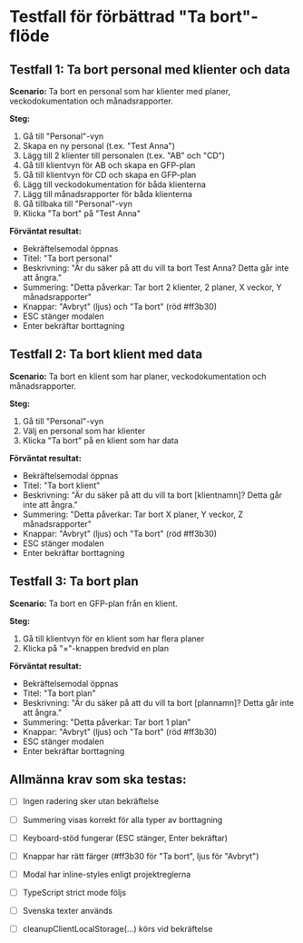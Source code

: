 # Testfall för förbättrad "Ta bort"-flöde

## Testfall 1: Ta bort personal med klienter och data

**Scenario:** Ta bort en personal som har klienter med planer, veckodokumentation och månadsrapporter.

**Steg:**
1. Gå till "Personal"-vyn
2. Skapa en ny personal (t.ex. "Test Anna")
3. Lägg till 2 klienter till personalen (t.ex. "AB" och "CD")
4. Gå till klientvyn för AB och skapa en GFP-plan
5. Gå till klientvyn för CD och skapa en GFP-plan
6. Lägg till veckodokumentation för båda klienterna
7. Lägg till månadsrapporter för båda klienterna
8. Gå tillbaka till "Personal"-vyn
9. Klicka "Ta bort" på "Test Anna"

**Förväntat resultat:**
- Bekräftelsemodal öppnas
- Titel: "Ta bort personal"
- Beskrivning: "Är du säker på att du vill ta bort Test Anna? Detta går inte att ångra."
- Summering: "Detta påverkar: Tar bort 2 klienter, 2 planer, X veckor, Y månadsrapporter"
- Knappar: "Avbryt" (ljus) och "Ta bort" (röd #ff3b30)
- ESC stänger modalen
- Enter bekräftar borttagning

## Testfall 2: Ta bort klient med data

**Scenario:** Ta bort en klient som har planer, veckodokumentation och månadsrapporter.

**Steg:**
1. Gå till "Personal"-vyn
2. Välj en personal som har klienter
3. Klicka "Ta bort" på en klient som har data

**Förväntat resultat:**
- Bekräftelsemodal öppnas
- Titel: "Ta bort klient"
- Beskrivning: "Är du säker på att du vill ta bort [klientnamn]? Detta går inte att ångra."
- Summering: "Detta påverkar: Tar bort X planer, Y veckor, Z månadsrapporter"
- Knappar: "Avbryt" (ljus) och "Ta bort" (röd #ff3b30)
- ESC stänger modalen
- Enter bekräftar borttagning

## Testfall 3: Ta bort plan

**Scenario:** Ta bort en GFP-plan från en klient.

**Steg:**
1. Gå till klientvyn för en klient som har flera planer
2. Klicka på "×"-knappen bredvid en plan

**Förväntat resultat:**
- Bekräftelsemodal öppnas
- Titel: "Ta bort plan"
- Beskrivning: "Är du säker på att du vill ta bort [plannamn]? Detta går inte att ångra."
- Summering: "Detta påverkar: Tar bort 1 plan"
- Knappar: "Avbryt" (ljus) och "Ta bort" (röd #ff3b30)
- ESC stänger modalen
- Enter bekräftar borttagning

## Allmänna krav som ska testas:

- [ ] Ingen radering sker utan bekräftelse
- [ ] Summering visas korrekt för alla typer av borttagning
- [ ] Keyboard-stöd fungerar (ESC stänger, Enter bekräftar)
- [ ] Knappar har rätt färger (#ff3b30 för "Ta bort", ljus för "Avbryt")
- [ ] Modal har inline-styles enligt projektreglerna
- [ ] TypeScript strict mode följs
- [ ] Svenska texter används
- [ ] cleanupClientLocalStorage(...) körs vid bekräftelse


